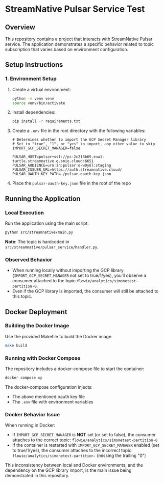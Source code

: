 # StreamNative Pulsar Service Test

## Overview
This repository contains a project that interacts with StreamNative Pulsar service. The application demonstrates a specific behavior related to topic subscription that varies based on environment configuration.

## Setup Instructions

### 1. Environment Setup
1. Create a virtual environment:
   ```bash
   python -m venv venv
   source venv/bin/activate
   ```

2. Install dependencies:
   ```bash
   pip install -r requirements.txt
   ```

3. Create a `.env` file in the root directory with the following variables:

   ```
   # Determines whether to import the GCP Secret Manager library
   # Set to "true", "1", or "yes" to import, any other value to skip
   IMPORT_GCP_SECRET_MANAGER=false

   PULSAR_HOST=pulsar+ssl://pc-2c213b69.euw1-turtle.streamnative.g.snio.cloud:6651
   PULSAR_AUDIENCE=urn:sn:pulsar:o-w0y8l:staging
   PULSAR_ISSUER_URL=https://auth.streamnative.cloud/
   PULSAR_OAUTH_KEY_PATH=./pulsar-oauth-key.json
   ```

4. Place the `pulsar-oauth-key.json` file in the root of the repo


## Running the Application

### Local Execution
Run the application using the main script:
```bash
python src/streamnative/main.py
```

**Note:** The topic is hardcoded in `src/streamnative/pulsar_service/handler.py`.

### Observed Behavior
- When running locally without importing the GCP library (`IMPORT_GCP_SECRET_MANAGER` not set to true/1/yes), you'll observe a consumer attached to the topic `flowie/analytics/simonetest-partition-0`.
- Even if the GCP library is imported, the consumer will still be attached to this topic.

## Docker Deployment

### Building the Docker Image
Use the provided Makefile to build the Docker image:
```bash
make build
```

### Running with Docker Compose
The repository includes a docker-compose file to start the container:
```bash
docker compose up
```

The docker-compose configuration injects:
- The above mentioned oauth key file
- The `.env` file with environment variables

### Docker Behavior Issue
When running in Docker:
- If `IMPORT_GCP_SECRET_MANAGER` is **NOT** set (or set to false), the consumer attaches to the correct topic: `flowie/analytics/simonetest-partition-0`
- If the container is restarted with `IMPORT_GCP_SECRET_MANAGER` enabled (set to true/1/yes), the consumer attaches to the incorrect topic: `flowie/analytics/simonetest-partition-` (missing the trailing "0")

This inconsistency between local and Docker environments, and the dependency on the GCP library import, is the main issue being demonstrated in this repository.
